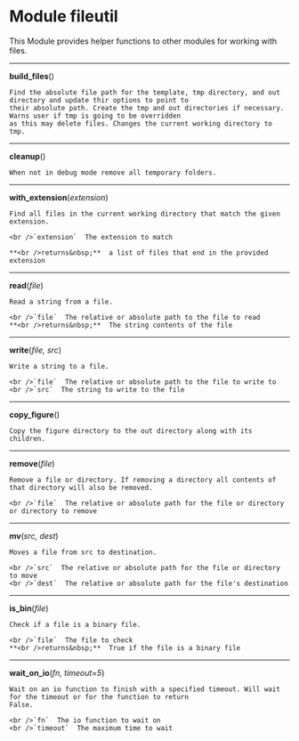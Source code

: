 
# Module fileutil

This Module provides helper functions to other modules for working with files.

***
**build_files**()

    
    Find the absolute file path for the template, tmp directory, and out directory and update thir options to point to
    their absolute path. Create the tmp and out directories if necessary. Warns user if tmp is going to be overridden
    as this may delete files. Changes the current working directory to tmp.
    
***
**cleanup**()

    
    When not in debug mode remove all temporary folders.
    
***
**with_extension**(*extension*)


    
    Find all files in the current working directory that match the given extension.

    <br />`extension`  The extension to match

    **<br />returns&nbsp;**  a list of files that end in the provided extension
    
***
**read**(*file*)


    
    Read a string from a file.

    <br />`file`  The relative or absolute path to the file to read
    **<br />returns&nbsp;**  The string contents of the file
    
***
**write**(*file, src*)


    
    Write a string to a file.

    <br />`file`  The relative or absolute path to the file to write to
    <br />`src`  The string to write to the file
    
***
**copy_figure**()

    
    Copy the figure directory to the out directory along with its children.
    
***
**remove**(*file*)


    
    Remove a file or directory. If removing a directory all contents of that directory will also be removed.

    <br />`file`  The relative or absolute path for the file or directory or directory to remove
    
***
**mv**(*src, dest*)


    
    Moves a file from src to destination.

    <br />`src`  The relative or absolute path for the file or directory to move
    <br />`dest`  The relative or absolute path for the file's destination
    
***
**is_bin**(*file*)


    
    Check if a file is a binary file.

    <br />`file`  The file to check
    **<br />returns&nbsp;**  True if the file is a binary file
    
***
**wait_on_io**(*fn, timeout=5*)


    
    Wait on an io function to finish with a specified timeout. Will wait for the timeout or for the function to return
    False.

    <br />`fn`  The io function to wait on
    <br />`timeout`  The maximum time to wait
    
